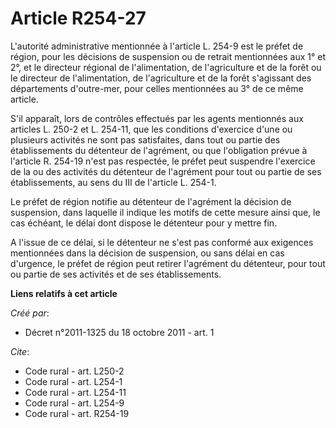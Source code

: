 # Article R254-27

L'autorité administrative mentionnée à l'article L. 254-9 est le préfet de région, pour les décisions de suspension ou de
retrait mentionnées aux 1° et 2°, et le directeur régional de l'alimentation, de l'agriculture et de la forêt ou le directeur
de l'alimentation, de l'agriculture et de la forêt s'agissant des départements d'outre-mer, pour celles mentionnées au 3° de
ce même article.

S'il apparaît, lors de contrôles effectués par les agents mentionnés aux articles L. 250-2 et L. 254-11, que les conditions
d'exercice d'une ou plusieurs activités ne sont pas satisfaites, dans tout ou partie des établissements du détenteur de
l'agrément, ou que l'obligation prévue à l'article R. 254-19 n'est pas respectée, le préfet peut suspendre l'exercice de la
ou des activités du détenteur de l'agrément pour tout ou partie de ses établissements, au sens du III de l'article L. 254-1.

Le préfet de région notifie au détenteur de l'agrément la décision de suspension, dans laquelle il indique les motifs de
cette mesure ainsi que, le cas échéant, le délai dont dispose le détenteur pour y mettre fin.

A l'issue de ce délai, si le détenteur ne s'est pas conformé aux exigences mentionnées dans la décision de suspension, ou
sans délai en cas d'urgence, le préfet de région peut retirer l'agrément du détenteur, pour tout ou partie de ses activités
et de ses établissements.

**Liens relatifs à cet article**

_Créé par_:

  - Décret n°2011-1325 du 18 octobre 2011 - art. 1

_Cite_:

  - Code rural - art. L250-2
  - Code rural - art. L254-1
  - Code rural - art. L254-11
  - Code rural - art. L254-9
  - Code rural - art. R254-19
